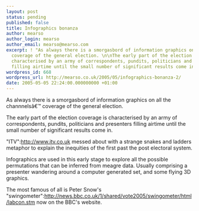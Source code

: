 ```yaml
---
layout: post
status: pending
published: false
title: Infographics bonanza
author: mearso
author_login: mearso
author_email: mearso@mearso.com
excerpt: ! "As always there is a smorgasbord of information graphics on all the channnels&#8217;
  coverage of the general election. \n\nThe early part of the election coverage is
  characterised by an army of correspondents, pundits, politicians and presenters
  filling airtime until the small number of significant results come in."
wordpress_id: 668
wordpress_url: http://mearso.co.uk/2005/05/infographics-bonanza-2/
date: 2005-05-05 22:24:00.000000000 +01:00
---
```

As always there is a smorgasbord of information graphics on all the channnelsâ€™ coverage of the general election. 

The early part of the election coverage is characterised by an army of correspondents, pundits, politicians and presenters filling airtime until the small number of significant results come in.

"ITV":http://www.itv.co.uk messed about with a strange snakes and ladders metaphor to explain the inequities of the first past the post electoral system.

Infographics are used in this early stage to explore all the possible permutations that can be inferred from meagre data. Usually comprising a presenter wandering around a computer generated set, and some flying 3D graphics.

The most famous of all is Peter Snow's "swingometer":http://news.bbc.co.uk/1/shared/vote2005/swingometer/html/labcon.stm now on the BBC's website.
